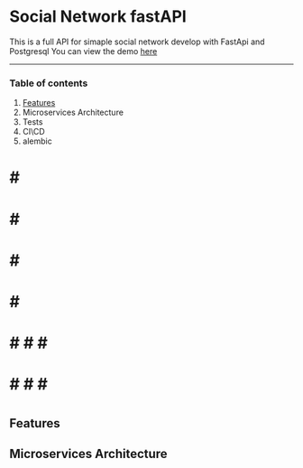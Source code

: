 # Social Network fastAPI
This is a full API for simaple social network develop with FastApi and Postgresql
You can view the demo [here](https://www.social-network-fastapi.xyz/docs "here")

------------

### Table of contents
1. [Features](https://github.com/Yoad-Duani/social_network_fastAPI#Features "Features")
2. Microservices Architecture
3. Tests
4. CI\CD
5. alembic


# # # 
# 
# 
# 
# 
# 
# # # 
# # # 
# 
# # # 
# 
# 
# 
# 
# 
# # # # # 
#
# 
# 
# 
# 
# # # # # 
# 


## Features

## Microservices Architecture



